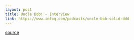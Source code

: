 ```yaml
---
layout: post
title: Uncle Bob! - Interview
link: https://www.infoq.com/podcasts/uncle-bob-solid-ddd
---
```



[source](https://www.infoq.com/podcasts/uncle-bob-solid-ddd)
